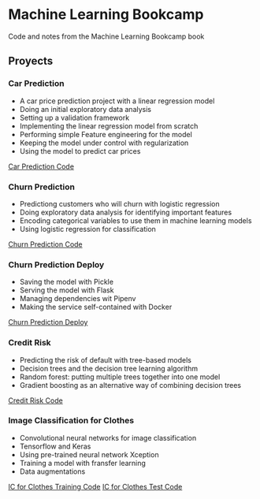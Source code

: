 # Machine Learning Bookcamp
Code and notes from the Machine Learning Bookcamp book

## Proyects  
### Car Prediction  
* A car price prediction project with a linear regression model  
* Doing an initial exploratory data analysis  
* Setting up a validation framework
* Implementing the linear regression model from scratch
* Performing simple Feature engineering for the model
* Keeping the model under control with regularization
* Using the model to predict car prices

[Car Prediction Code](https://github.com/Diegomarmac/ML-BookCamp/blob/main/car-price/car-price.ipynb)  

### Churn Prediction
* Predictiong customers who will churn with logistic regression
* Doing exploratory data analysis for identifying important features
* Encoding categorical variables to use them in machine learning models
* Using logistic regression for classification

[Churn Prediction Code](https://github.com/Diegomarmac/ML-BookCamp/tree/main/churn-prediction)

### Churn Prediction Deploy
* Saving the model with Pickle
* Serving the model with Flask
* Managing dependencies wit Pipenv
* Making the service self-contained with Docker

[Churn Prediction Deploy](https://github.com/Diegomarmac/ML-BookCamp/blob/main/deploying/deploy.ipynb)

### Credit Risk
* Predicting the risk of default with tree-based models
* Decision trees and the decision tree learning algorithm
* Random forest: putting multiple trees together into one model
* Gradient boosting as an alternative way of combining decision trees

[Credit Risk Code](https://github.com/Diegomarmac/ML-BookCamp/blob/main/credit-risk/credit-scoring.ipynb)

### Image Classification for Clothes
* Convolutional neural networks for image classification
* Tensorflow and Keras
* Using pre-trained neural network Xception
* Training a model with fransfer learning
* Data augmentations

[IC for Clothes Training Code](https://github.com/Diegomarmac/ML-BookCamp/blob/main/fashion-classification/fashion-classifier-train.ipynb)
[IC for Clothes Test Code](https://github.com/Diegomarmac/ML-BookCamp/blob/main/fashion-classification/fashion-classfier-test.ipynb)
